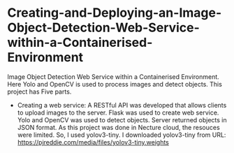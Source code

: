 # Creating-and-Deploying-an-Image-Object-Detection-Web-Service-within-a-Containerised-Environment
Image Object Detection Web Service within a Containerised Environment. Here Yolo and OpenCV is used to process images and detect objects. This project has Five parts.
* Creating a web service: A RESTful API was developed that allows clients to upload images to the server. Flask was used to create web service. Yolo and OpenCV was used to detect objects. Server returned objects in JSON format. As this project was done in Necture cloud, the resouces were limited. So, I used yolov3-tiny. I downloaded yolov3-tiny from URL: https://pjreddie.com/media/files/yolov3-tiny.weights 
